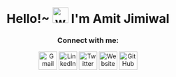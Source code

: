 <!-- Header  -->
<h1 align="center">
  Hello!~ 
  <img alt="wave" src="https://emojis.slackmojis.com/emojis/images/1613285697/12806/meow_attention.png?1613285697" width="36">
   I'm Amit Jimiwal  
</h1>



<!-- Social Media Links-->

<h3 align="center">Connect with me:</h3>
<p align="center">
  <a href="mailto:amitjimiwal45@gmail.com"><img align="center" src="https://img.icons8.com/doodle/50/000000/gmail.png" alt="Gmail" width="42" height="42"/></a>
  <a href="https://www.linkedin.com/in/amit-jimiwal-37576721a/" target="blank"><img align="center" src="https://img.icons8.com/doodle/50/000000/linkedin.png"  alt="LinkedIn" width="42" height="42"/></a>
  <a href="https://twitter.com/drunken_devv" target="blank"><img align="center" src="https://img.icons8.com/doodle/50/000000/twitter.png" alt="Twitter" width="42" height="42"/></a>
  <a href="https://profile-card-amitjimiwal.vercel.app/" target="blank"><img align="center" src="https://img.icons8.com/doodle/50/000000/internet.png"  alt="Website" width="42" height="42"/></a>
  <a href="https://github.com/amitjimiwal" target="blank"><img align="center" src="https://img.icons8.com/doodle/50/000000/github.png" alt="GitHub" width="42" height="42"/></a>
</p>


<!-- Stats-->

<!-- <p align="center"> <img src="https://komarev.com/ghpvc/?username=amitjimiwal&label=Profile%20views&color=6765D1&style=flat" alt="amitjimiwal" width="140" height="25" /> </p> -->


<!-- <p align="center"><img width="410px" src="https://github-readme-streak-stats.herokuapp.com/?user=amitjimiwal&theme=tokyonight" alt="amit jimiwal" /></p> -->

<!-- [![GitHub Streak](https://streak-stats.demolab.com?user=amitjimiwal&theme=dark&hide_border=true&border_radius=6.1&background=45%2C100606%2C0306EB)](https://git.io/streak-stats) -->
<!-- <br/>

<p align="center"> <img src="https://komarev.com/ghpvc/?username=amitjimiwal&label=Profile%20views&color=0e75b6&style=flat" alt="monalikakapoor" />
<br>
<p align="center"><img align="center" src="https://github-readme-stats.vercel.app/api/top-langs?username=amitjimiwal&theme=dark&hide_border=true&border_radius=6.1&background=45%2C100606%2C0306EB&show_icons=true&locale=en&layout=compact" alt="amitjimiwal" /></p>

<p align="left">
  <a href="https://abhigyantrips.dev/">
  <img width="49.5%" src="https://github-readme-stats.vercel.app/api?username=amitjimiwal&show_icons=true&theme=gruvbox&hide_border=true" />
    <img width="49.5%" src="https://github-readme-streak-stats.herokuapp.com/?user=amitjimiwal&theme=gruvbox&hide_border=true" />
  </a>
</p> -->

